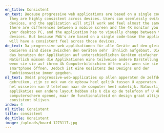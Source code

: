 ```yaml
---
en_title: Consistent
en_text: Because progressive web applications are based on a single code-base,
  they are highly consistent across devices. Users can seemlessly switch between
  devices, and the application will still work and feel almost the same. Sure,
  there are differences between a mobile screen and the 4K monitor you use on
  your desktop PC, and the application has to visually change between those
  devices. But because PWA's are based on a single code-base the application
  will have a consistent feel across those devices.
de_text: Da progressive-web-applikationen für alle Geräte auf dem gleichen Code
  basieren sind diese zwischen den Geräten sehr  ähnlich aufgebaut. Dies macht
  das benutzen der Applikation auf unterschiedlichen Geräten einfacher.
  Natürlich müssen die Applikationen eine teilweise andere Darstellung haben
  wenn sie sie auf ihrem 4k Computerbildschirm öffnen als wenn sie sie auf einem
  smartphone öffnen. Jedoch ist eine Kosistenz des Designs und der
  Funktionsweise immer gegeben.
nl_text: Omdat progressive-web-applicaties op allen apperaten de zelfde code
  gebruiken, zijn ze ook van de opbouw heel gelijk tussen U apperaten. Dat maakt
  het wisselen van U telefoon naar de computer heel makelijk. Natuurlijk gaan de
  applikaties een andere layout hebben als U die op de telefoon of U 4k
  computerscherm opened, maar de functionaliteid en design graat altijd
  consistent blijven.
index: 4
nl_title: Consistent
title: consistent
de_title: Konsistent
image: /uploads/board-1273117.jpg
---
```

